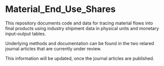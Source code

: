 # Material_End_Use_Shares

This repository documents code and data for tracing material flows into final products using 
industry shipment data in physical units and monetary input-output tables.

Underlying methods and documentation can be found in the two relared journal articles
that are currently under review.

This information will be updated, once the journal articles are published. 
